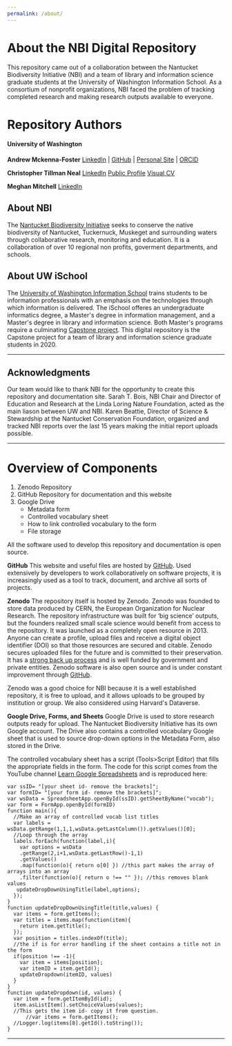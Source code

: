 ```yaml
---
permalink: /about/
---
```


# About the NBI Digital Repository

This repository came out of a collaboration between the Nantucket Biodiversity Initiative (NBI) and a team of library and information science graduate students at the University of Washington Information School.  As a consortium of nonprofit organizations, NBI faced the problem of tracking completed research and making research outputs available to everyone. 

# Repository Authors

#### University of Washington

**Andrew Mckenna-Foster** [LinkedIn](https://www.linkedin.com/in/andrew-mckenna-foster) \| [GitHub](https://www.google.com/url?q=https%3A%2F%2Fgithub.com%2Famckennafoster&sa=D) \| [Personal Site](https://sites.google.com/view/amckennafoster/home) \|  [ORCID](https://www.google.com/url?q=https%3A%2F%2Forcid.org%2F0000-0001-7641-6588&sa=D)

**Christopher Tillman Neal** [LinkedIn](https://www.linkedin.com/in/christopher-tillman-neal-3aa5a71b/) [Public Profile](https://cal.berkeley.edu/christopher) [Visual CV](https://www.visualcv.com/lte24qp/)

**Meghan Mitchell** [LinkedIn](https://www.linkedin.com/in/meghan--mitchell)


## About NBI

The [Nantucket Biodiversity Initiative](https://www.nantucketbiodiversity.org/) seeks to conserve the native biodiversity of Nantucket, Tuckernuck, Muskeget and surrounding waters through collaborative research, monitoring and education.  It is a collaboration of over 10 regional non profits, goverment departments, and schools.  

## About UW iSchool

The [University of Washington Information School](https://ischool.uw.edu/) trains students to be information professionals with an emphasis on the technologies through which information is delivered.  The iSchool offeres an undergraduate informatics degree, a Master's degree in information management, and a Master's degree in library and information science.  Both Master's programs require a culminating [Capstone project](https://ischool.uw.edu/capstone).  This digital repository is the Capstone project for a team of library and information science graduate students in 2020.

---

## Acknowledgments
Our team would like to thank NBI for the opportunity to create this repository and documentation site. Sarah T. Bois, NBI Chair and Director of Education and Research at the Linda Loring Nature Foundation, acted as the main liason between UW and NBI. Karen Beattie, Director of Science & Stewardship at the Nantucket Conservation Foundation, organized and tracked NBI reports over the last 15 years making the initial report uploads possible.

---

# Overview of Components

1. Zenodo Repository
2. GitHub Repository for documentation and this website
3. Google Drive
	- Metadata form
	- Controlled vocabulary sheet
	- How to link controlled vocabulary to the form
	- File storage

All the software used to develop this repository and documentation is open source.  

**GitHub**
This website and useful files are hosted by [GitHub](https://github.com/nantucketbiodiversity/NBIdigitalrepo).  Used extensively by developers to work collaboratively on software projects, it is increasingly used as a tool to track, document, and archive all sorts of projects.

**Zenodo**
The repository itself is hosted by Zenodo. Zenodo was founded to store data produced by CERN, the European Organization for Nuclear Research.  The repository infrastructure was built for ‘big science’ outputs, but the founders realized small scale science would benefit from access to the repository.  It was launched as a completely open resource in 2013.  Anyone can create a profile, upload files and receive a digital object identifier (DOI) so that those resources are secured and citable. Zenodo secures uploaded files for the future and is committed to their preservation.  It has a [strong back up process](https://about.zenodo.org/infrastructure/) and is well funded by government and private entities.  Zenodo software is also open source and is under constant improvement through [GitHub](https://github.com/zenodo/zenodo).

Zenodo was a good choice for NBI because it is a well established repository, it is free to upload, and it allows uploads to be grouped by institution or group. We also considered using Harvard's Dataverse.

**Google Drive, Forms, and Sheets**
Google Drive is used to store research outputs ready for upload.  The Nantucket Biodiversity Initiative has its own Google account.  The Drive also contains a controlled vocabulary Google sheet that is used to source drop-down options in the Metadata Form, also stored in the Drive.

The controlled vocabulary sheet has a script (Tools>Script Editor) that fills the appropriate fields in the form.  The code for this script comes from the YouTube channel [Learn Google Spreadsheets](https://www.youtube.com/watch?v=o3AL7ASI_cA&feature=youtu.be) and is reproduced here:

	var ssID= "[your sheet id- remove the brackets]";
	var formID= "[your form id- remove the brackets]";
	var wsData = SpreadsheetApp.openById(ssID).getSheetByName("vocab");
	var form = FormApp.openById(formID)
	function main(){
	  //Make an array of controlled vocab list titles
	  var labels = wsData.getRange(1,1,1,wsData.getLastColumn()).getValues()[0];
	  //Loop through the array
	  labels.forEach(function(label,i){
	    var options = wsData
	    .getRange(2,i+1,wsData.getLastRow()-1,1)
	    .getValues()
	    .map(function(o){ return o[0] }) //this part makes the array of arrays into an array
	    .filter(function(o){ return o !== "" }); //this removes blank values
	   updateDropDownUsingTitle(label,options);                                                                   
	  }); 
	}
	function updateDropDownUsingTitle(title,values) {
	  var items = form.getItems();
	  var titles = items.map(function(item){
	    return item.getTitle();
	  });
	  var position = titles.indexOf(title);
	  //the if is for error handling if the sheet contains a title not in the form
	  if(position !== -1){
	    var item = items[position];
	    var itemID = item.getId();
	    updateDropdown(itemID, values)
	  } 
	}
	function updateDropdown(id, values) {
	  var item = form.getItemById(id);
	  item.asListItem().setChoiceValues(values);
	  //This gets the item id- copy it from question.
		  //var items = form.getItems();
	  //Logger.log(items[8].getId().toString());  
	}

---








